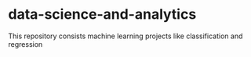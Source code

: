 # data-science-and-analytics
This repository consists machine learning projects like classification and regression
